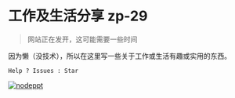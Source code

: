 # 工作及生活分享 zp-29



>  网站正在发开，这可能需要一些时间

因为懒（没技术），所以在这里写一些关于工作或生活有趣或实用的东西。

<code>Help ? Issues : Star</code>

[![nodeppt](https://img.shields.io/badge/Nodeppt-1.4.5-brightgreen.svg)](https://github.com/ksky521/nodeppt)